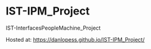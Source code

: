 # IST-IPM_Project
 IST-InterfacesPeopleMachine_Project

Hosted at: https://danlopess.github.io/IST-IPM_Project/
